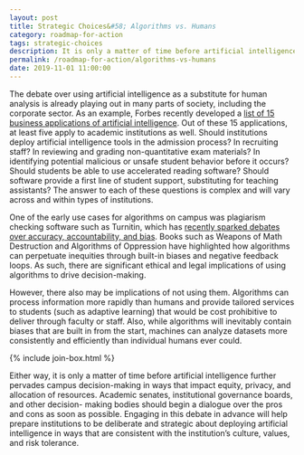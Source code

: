 ```yaml
---
layout: post
title: Strategic Choices&#58; Algorithms vs. Humans
category: roadmap-for-action
tags: strategic-choices
description: It is only a matter of time before artificial intelligence further pervades campus decision-making in ways that impact equity, privacy, and allocation of resources.
permalink: /roadmap-for-action/algorithms-vs-humans
date: 2019-11-01 11:00:00
---
```


The debate over using artificial intelligence as a substitute for human analysis is already playing out in many parts of society, including the corporate sector. As an example, Forbes recently developed a [list of 15 business applications of artificial intelligence](https://www.forbes.com/sites/forbestechcouncil/2018/09/27/15-business-applications-for-artificial-intelligence-and-machine-learning/#4d87bff3579f). Out of these 15 applications, at least five apply to academic institutions as well. Should institutions deploy artificial intelligence tools in the admission process? In recruiting staff? In reviewing and grading non-quantitative exam materials? In identifying potential malicious or unsafe student behavior before it occurs? Should students be able to use accelerated reading software? Should software provide a first line of student support, substituting for teaching assistants? The answer to each of these questions is complex and will vary across and within types of institutions.

One of the early use cases for algorithms on campus was plagiarism checking software such as Turnitin, which has [recently sparked debates over accuracy, accountability, and bias](https://www.insidehighered.com/news/2017/06/19/anti-turnitin-manifesto-calls-resistance-some-technology-digital-age). Books such as Weapons of Math Destruction and Algorithms of Oppression have highlighted how algorithms can perpetuate inequities through built-in biases and negative feedback loops. As such, there are significant ethical and legal implications of using algorithms to drive decision-making.

However, there also may be implications of not using them. Algorithms can process information more rapidly than humans and provide tailored services to students (such as adaptive learning) that would be cost prohibitive to deliver through faculty or staff. Also, while algorithms will inevitably contain biases that are built in from the start, machines can analyze datasets more consistently and efficiently than individual humans ever could.

{% include join-box.html %}

Either way, it is only a matter of time before artificial intelligence further pervades campus decision-making in ways that impact equity, privacy, and allocation of resources. Academic senates, institutional governance boards, and other decision- making bodies should begin a dialogue over the pros and cons as soon as possible. Engaging in this debate in advance will help prepare institutions to be deliberate and strategic about deploying artificial intelligence in ways that are consistent with the institution’s culture, values, and risk tolerance.

